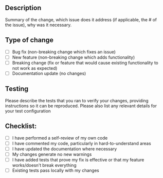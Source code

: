 ## Description

Summary of the change, which issue does it address (if applicable, the # of the issue), why was it necessary.

## Type of change

- [ ] Bug fix (non-breaking change which fixes an issue)
- [ ] New feature (non-breaking change which adds functionality)
- [ ] Breaking change (fix or feature that would cause existing functionality to not work as expected)
- [ ] Documentation update (no changes)

## Testing

Please describe the tests that you ran to verify your changes, providing instructions so it can be reproduced.
Please also list any relevant details for your test configuration

## Checklist:

- [ ] I have performed a self-review of my own code
- [ ] I have commented my code, particularly in hard-to-understand areas
- [ ] I have updated the documentation where necessary
- [ ] My changes generate no new warnings
- [ ] I have added tests that prove my fix is effective or that my feature works/doesn't break everything
- [ ] Existing tests pass locally with my changes
